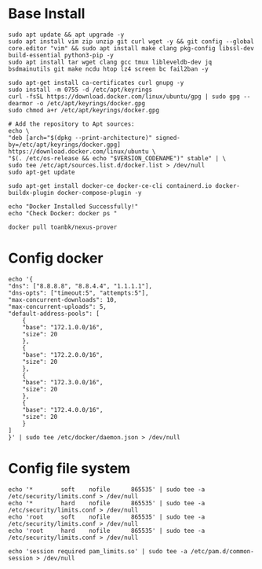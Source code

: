 # Base Install

    sudo apt update && apt upgrade -y
    sudo apt install vim zip unzip git curl wget -y && git config --global core.editor "vim" && sudo apt install make clang pkg-config libssl-dev build-essential python3-pip -y
    sudo apt install tar wget clang gcc tmux libleveldb-dev jq bsdmainutils git make ncdu htop lz4 screen bc fail2ban -y

    sudo apt-get install ca-certificates curl gnupg -y
    sudo install -m 0755 -d /etc/apt/keyrings
    curl -fsSL https://download.docker.com/linux/ubuntu/gpg | sudo gpg --dearmor -o /etc/apt/keyrings/docker.gpg
    sudo chmod a+r /etc/apt/keyrings/docker.gpg

    # Add the repository to Apt sources:
    echo \
    "deb [arch="$(dpkg --print-architecture)" signed-by=/etc/apt/keyrings/docker.gpg] https://download.docker.com/linux/ubuntu \
    "$(. /etc/os-release && echo "$VERSION_CODENAME")" stable" | \
    sudo tee /etc/apt/sources.list.d/docker.list > /dev/null
    sudo apt-get update

    sudo apt-get install docker-ce docker-ce-cli containerd.io docker-buildx-plugin docker-compose-plugin -y

    echo "Docker Installed Successfully!"
    echo "Check Docker: docker ps "

    docker pull toanbk/nexus-prover

# Config docker

    echo '{
    "dns": ["8.8.8.8", "8.8.4.4", "1.1.1.1"],
    "dns-opts": ["timeout:5", "attempts:5"],
    "max-concurrent-downloads": 10,
    "max-concurrent-uploads": 5,
    "default-address-pools": [
        {
        "base": "172.1.0.0/16",
        "size": 20
        },
        {
        "base": "172.2.0.0/16",
        "size": 20
        },
        {
        "base": "172.3.0.0/16",
        "size": 20
        },
        {
        "base": "172.4.0.0/16",
        "size": 20
        }
    ]
    }' | sudo tee /etc/docker/daemon.json > /dev/null

# Config file system

    echo '*        soft    nofile      865535' | sudo tee -a /etc/security/limits.conf > /dev/null
    echo '*        hard    nofile      865535' | sudo tee -a /etc/security/limits.conf > /dev/null
    echo 'root     soft    nofile      865535' | sudo tee -a /etc/security/limits.conf > /dev/null
    echo 'root     hard    nofile      865535' | sudo tee -a /etc/security/limits.conf > /dev/null

    echo 'session required pam_limits.so' | sudo tee -a /etc/pam.d/common-session > /dev/null
